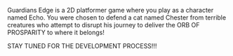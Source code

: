 Guardians Edge is a 2D platformer game where you play as a character named Echo. You were chosen to defend a cat named Chester from terrible creatures who attempt to disrupt his journey to deliver the ORB OF PROSPARITY to where it belongs!

STAY TUNED FOR THE DEVELOPMENT PROCESS!!!
